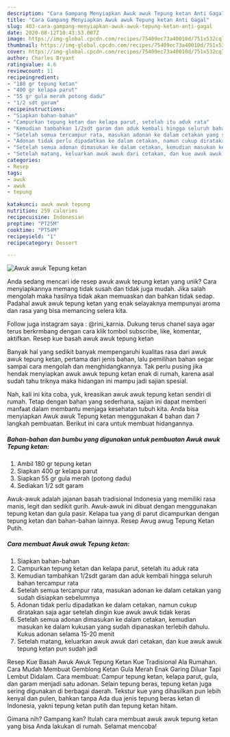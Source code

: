 ```yaml
---
description: "Cara Gampang Menyiapkan Awuk awuk Tepung ketan Anti Gagal"
title: "Cara Gampang Menyiapkan Awuk awuk Tepung ketan Anti Gagal"
slug: 403-cara-gampang-menyiapkan-awuk-awuk-tepung-ketan-anti-gagal
date: 2020-08-12T10:43:53.007Z
image: https://img-global.cpcdn.com/recipes/75409ec73a40010d/751x532cq70/awuk-awuk-tepung-ketan-foto-resep-utama.jpg
thumbnail: https://img-global.cpcdn.com/recipes/75409ec73a40010d/751x532cq70/awuk-awuk-tepung-ketan-foto-resep-utama.jpg
cover: https://img-global.cpcdn.com/recipes/75409ec73a40010d/751x532cq70/awuk-awuk-tepung-ketan-foto-resep-utama.jpg
author: Charles Bryant
ratingvalue: 4.6
reviewcount: 11
recipeingredient:
- "180 gr tepung ketan"
- "400 gr kelapa parut"
- "55 gr gula merah potong dadu"
- "1/2 sdt garam"
recipeinstructions:
- "Siapkan bahan-bahan"
- "Campurkan tepung ketan dan kelapa parut, setelah itu aduk rata"
- "Kemudian tambahkan 1/2sdt garam dan aduk kembali hingga seluruh bahan tercampur rata"
- "Setelah semua tercampur rata, masukan adonan ke dalam cetakan yang sudah disiapkan sebelumnya"
- "Adonan tidak perlu dipadatkan ke dalam cetakan, namun cukup diratakan saja agar setelah dingin kue awuk awuk tidak keras"
- "Setelah semua adonan dimasukan ke dalam cetakan, kemudian masukan ke dalam kukusan yang sudah dipanaskan terlebih dahulu. Kukus adonan selama 15-20 menit"
- "Setelah matang, keluarkan awuk awuk dari cetakan, dan kue awuk awuk tepung ketan pun sudah jadi"
categories:
- Resep
tags:
- awuk
- awuk
- tepung

katakunci: awuk awuk tepung 
nutrition: 259 calories
recipecuisine: Indonesian
preptime: "PT25M"
cooktime: "PT54M"
recipeyield: "1"
recipecategory: Dessert

---
```



![Awuk awuk Tepung ketan](https://img-global.cpcdn.com/recipes/75409ec73a40010d/751x532cq70/awuk-awuk-tepung-ketan-foto-resep-utama.jpg)

Anda sedang mencari ide resep awuk awuk tepung ketan yang unik? Cara menyiapkannya memang tidak susah dan tidak juga mudah. Jika salah mengolah maka hasilnya tidak akan memuaskan dan bahkan tidak sedap. Padahal awuk awuk tepung ketan yang enak selayaknya mempunyai aroma dan rasa yang bisa memancing selera kita.

Follow juga instagram saya : @rini_karnia. Dukung terus chanel saya agar terus berkrmbang dengan cara klik tombol subscribe, like, komentar, aktifkan. Resep kue basah awuk awuk tepung ketan

Banyak hal yang sedikit banyak mempengaruhi kualitas rasa dari awuk awuk tepung ketan, pertama dari jenis bahan, lalu pemilihan bahan segar sampai cara mengolah dan menghidangkannya. Tak perlu pusing jika hendak menyiapkan awuk awuk tepung ketan enak di rumah, karena asal sudah tahu triknya maka hidangan ini mampu jadi sajian spesial.


Nah, kali ini kita coba, yuk, kreasikan awuk awuk tepung ketan sendiri di rumah. Tetap dengan bahan yang sederhana, sajian ini dapat memberi manfaat dalam membantu menjaga kesehatan tubuh kita. Anda bisa menyiapkan Awuk awuk Tepung ketan menggunakan 4 bahan dan 7 langkah pembuatan. Berikut ini cara untuk membuat hidangannya.

<!--inarticleads1-->

##### Bahan-bahan dan bumbu yang digunakan untuk pembuatan Awuk awuk Tepung ketan:

1. Ambil 180 gr tepung ketan
1. Siapkan 400 gr kelapa parut
1. Siapkan 55 gr gula merah (potong dadu)
1. Sediakan 1/2 sdt garam


Awuk-awuk adalah jajanan basah tradisional Indonesia yang memiliki rasa manis, legit dan sedikit gurih. Awuk-awuk ini dibuat dengan menggunakan tepung ketan dan gula pasir. Kelapa tua yang di parut dicampurkan dengan tepung ketan dan bahan-bahan lainnya. Resep Awug awug Tepung Ketan Putih. 

<!--inarticleads2-->

##### Cara membuat Awuk awuk Tepung ketan:

1. Siapkan bahan-bahan
1. Campurkan tepung ketan dan kelapa parut, setelah itu aduk rata
1. Kemudian tambahkan 1/2sdt garam dan aduk kembali hingga seluruh bahan tercampur rata
1. Setelah semua tercampur rata, masukan adonan ke dalam cetakan yang sudah disiapkan sebelumnya
1. Adonan tidak perlu dipadatkan ke dalam cetakan, namun cukup diratakan saja agar setelah dingin kue awuk awuk tidak keras
1. Setelah semua adonan dimasukan ke dalam cetakan, kemudian masukan ke dalam kukusan yang sudah dipanaskan terlebih dahulu. Kukus adonan selama 15-20 menit
1. Setelah matang, keluarkan awuk awuk dari cetakan, dan kue awuk awuk tepung ketan pun sudah jadi


Resep Kue Basah Awuk Awuk Tepung Ketan Kue Tradisional Ala Rumahan. Cara Mudah Membuat Gemblong Ketan Gula Merah Enak Garing Diluar Tapi Lembut Didalam. Cara membuat: Campur tepung ketan, kelapa parut, gula, dan garam menjadi satu adonan. Selain tepung beras, tepung ketan juga sering digunakan di berbagai daerah. Tekstur kue yang dihasilkan pun lebih kenyal dan pulen, bahkan tanpa Ada dua jenis tepung beras ketan di Indonesia, yakni tepung ketan putih dan tepung ketan hitam. 

Gimana nih? Gampang kan? Itulah cara membuat awuk awuk tepung ketan yang bisa Anda lakukan di rumah. Selamat mencoba!
